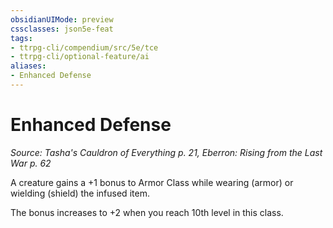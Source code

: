 ```yaml
---
obsidianUIMode: preview
cssclasses: json5e-feat
tags:
- ttrpg-cli/compendium/src/5e/tce
- ttrpg-cli/optional-feature/ai
aliases:
- Enhanced Defense
---
```

# Enhanced Defense
*Source: Tasha's Cauldron of Everything p. 21, Eberron: Rising from the Last War p. 62*  

A creature gains a +1 bonus to Armor Class while wearing (armor) or wielding (shield) the infused item.

The bonus increases to +2 when you reach 10th level in this class.